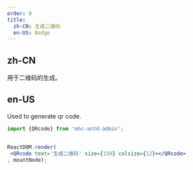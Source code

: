 ```yaml
---
order: 0
title:
  zh-CN: 生成二维码
  en-US: Badge
---
```


## zh-CN

用于二维码的生成。

## en-US

Used to generate qr code.

````jsx
import {QRcode} from 'mhc-antd-admin';


ReactDOM.render(
 <QRcode text='生成二维码' size={150} colsize={12}></QRcode>
, mountNode);
````
